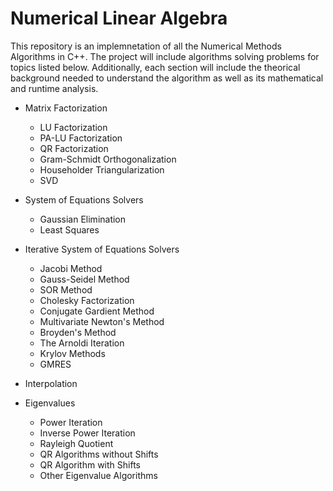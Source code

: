 # Numerical Linear Algebra 

This repository is an implemnetation of all the Numerical Methods Algorithms in C++. The project will include algorithms solving problems for topics listed below. Additionally, each section will include the theorical background needed to understand the algorithm as well as its mathematical and runtime analysis.
* Matrix Factorization
  * LU Factorization
  * PA-LU Factorization
  * QR Factorization
  * Gram-Schmidt Orthogonalization
  * Householder Triangularization
  * SVD

* System of Equations Solvers
  * Gaussian Elimination
  * Least Squares
  

* Iterative System of Equations Solvers
  * Jacobi Method
  * Gauss-Seidel Method
  * SOR Method
  * Cholesky Factorization
  * Conjugate Gardient Method
  * Multivariate Newton's Method
  * Broyden's Method
  * The Arnoldi Iteration
  * Krylov Methods
  * GMRES
 
* Interpolation
  
 
* Eigenvalues
  * Power Iteration
  * Inverse Power Iteration
  * Rayleigh Quotient
  * QR Algorithms without Shifts
  * QR Algorithm with Shifts
  * Other Eigenvalue Algorithms
